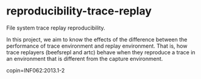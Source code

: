 # reproducibility-trace-replay
File system trace replay reproducibility.

In this project, we aim to know the effects of the difference between the performance of trace environment and replay environment. That is, how trace replayers (beefsrepl and artc) behave when they reproduce a trace in an environment that is different from the capture environment.

copin=INF062:2013.1-2

